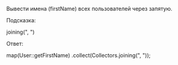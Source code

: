 Вывести имена (firstName) всех пользователей через запятую.
 
Подсказка:
<div class="hint">
joining(", ")
</div>

Ответ:
<div class="hint">
map(User::getFirstName)
.collect(Collectors.joining(", "));
</div>
                                        